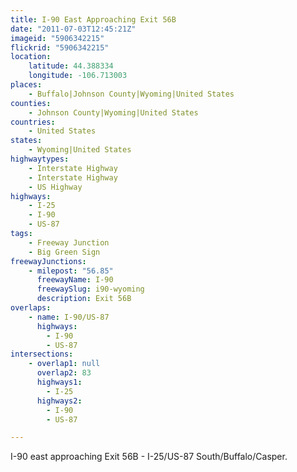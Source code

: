 ```yaml
---
title: I-90 East Approaching Exit 56B
date: "2011-07-03T12:45:21Z"
imageid: "5906342215"
flickrid: "5906342215"
location:
    latitude: 44.388334
    longitude: -106.713003
places:
    - Buffalo|Johnson County|Wyoming|United States
counties:
    - Johnson County|Wyoming|United States
countries:
    - United States
states:
    - Wyoming|United States
highwaytypes:
    - Interstate Highway
    - Interstate Highway
    - US Highway
highways:
    - I-25
    - I-90
    - US-87
tags:
    - Freeway Junction
    - Big Green Sign
freewayJunctions:
    - milepost: "56.85"
      freewayName: I-90
      freewaySlug: i90-wyoming
      description: Exit 56B
overlaps:
    - name: I-90/US-87
      highways:
        - I-90
        - US-87
intersections:
    - overlap1: null
      overlap2: 83
      highways1:
        - I-25
      highways2:
        - I-90
        - US-87

---
```

I-90 east approaching Exit 56B - I-25/US-87 South/Buffalo/Casper.